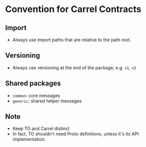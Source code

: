 # Convention for Carrel Contracts

## Import

- Always use import paths that are relative to the path root.

## Versioning
- Always use versioning at the end of the package, e.g. `v1`, `v2`


## Shared packages

- `common`: core messages
- `generic`: shared helper messages


## Note

- Keep TO and Carrel distinct
- In fact, TO shouldn't need Proto definitions, unless it's its API implementation.